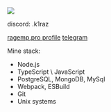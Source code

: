 <img src="https://wakatime.com/badge/user/fe92763d-49ce-484f-8ee8-933fa2f5955f.svg">
<p>discord: .k1raz</p>

<a href="https://ragemp.pro/members/kiraz.20057/">ragemp.pro profile</a>
<a href="https://t.me/funticwelson">telegram</a>

<p>Mine stack: </p>
<ul>
  <li>Node.js</li>
  <li>TypeScript \ JavaScript</li>
  <li>PostgreSQL, MongoDB, MySql</li>
  <li>Webpack, ESBuild</li>
  <li>Git</li>
  <li>Unix systems</li>
</ul>
